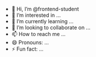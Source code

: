 - 👋 Hi, I’m @frontend-student
- 👀 I’m interested in ...
- 🌱 I’m currently learning ...
- 💞️ I’m looking to collaborate on ...
- 📫 How to reach me ...
- 😄 Pronouns: ...
- ⚡ Fun fact: ...

<!---
frontend-student/frontend-student is a ✨ special ✨ repository because its `README.md` (this file) appears on your GitHub profile.
You can click the Preview link to take a look at your changes.
--->
